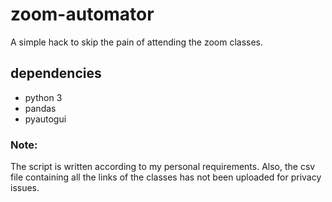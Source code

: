 ﻿# zoom-automator
 
 A simple hack to skip the pain of attending the zoom classes.
 
 ## dependencies
- python 3
- pandas
- pyautogui

### Note:

The script is written according to my personal requirements. Also, the csv file containing all the links of the classes has not been uploaded for privacy issues.
